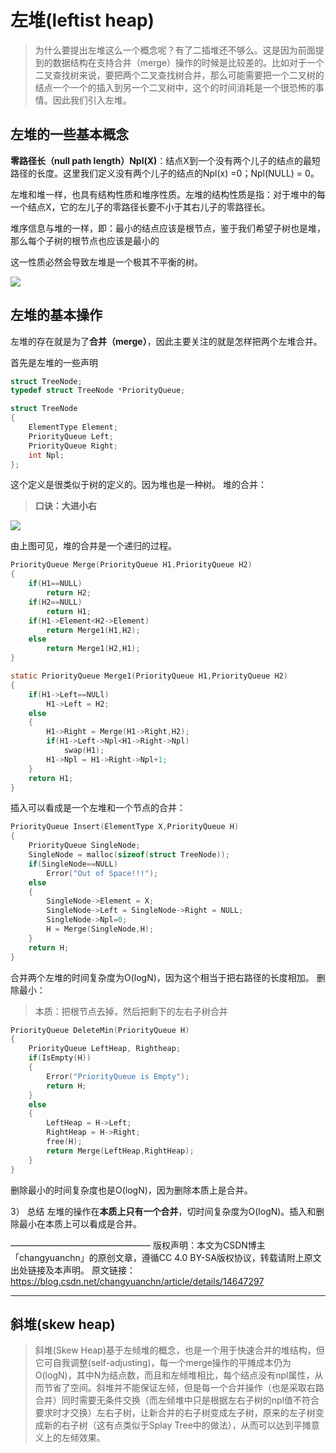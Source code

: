 # 左堆(leftist heap)

> 为什么要提出左堆这么一个概念呢？有了二插堆还不够么。这是因为前面提到的数据结构在支持合并（merge）操作的时候是比较差的。比如对于一个二叉查找树来说，要把两个二叉查找树合并，那么可能需要把一个二叉树的结点一个一个的插入到另一个二叉树中，这个的时间消耗是一个很恐怖的事情。因此我们引入左堆。

## 左堆的一些基本概念

**零路径长（null path length）Npl(X)**：结点X到一个没有两个儿子的结点的最短路径的长度。这里我们定义没有两个儿子的结点的Npl(x) =0；Npl(NULL) = 0。

左堆和堆一样，也具有结构性质和堆序性质。左堆的结构性质是指：对于堆中的每一个结点X，它的左儿子的零路径长要不小于其右儿子的零路径长。

堆序信息与堆的一样，即：最小的结点应该是根节点，鉴于我们希望子树也是堆，那么每个子树的根节点也应该是最小的

这一性质必然会导致左堆是一个极其不平衡的树。

![](https://raw.githubusercontent.com/Tianjiangyigeyi/img/master/202303211027301.jpeg)

## 左堆的基本操作
左堆的存在就是为了**合并（merge）**，因此主要关注的就是怎样把两个左堆合并。

首先是左堆的一些声明

```c
struct TreeNode;
typedef struct TreeNode *PriorityQueue;

struct TreeNode
{
	ElementType Element;
	PriorityQueue Left;
	PriorityQueue Right;
	int Npl;
};
```

这个定义是很类似于树的定义的。因为堆也是一种树。
堆的合并：

> **口诀：大进小右**

![](https://raw.githubusercontent.com/Tianjiangyigeyi/img/master/202303211028832.jpeg)

由上图可见，堆的合并是一个递归的过程。

```c
PriorityQueue Merge(PriorityQueue H1,PriorityQueue H2)
{
	if(H1==NULL)
		return H2;
	if(H2==NULL)
		return H1;
	if(H1->Element<H2->Element)
		return Merge1(H1,H2);
	else
		return Merge1(H2,H1);
}
```

```c
static PriorityQueue Merge1(PriorityQueue H1,PriorityQueue H2)
{
	if(H1->Left==NULl)
		H1->Left = H2;
	else
	{
		H1->Right = Merge(H1->Right,H2);
		if(H1->Left->Npl<H1->Right->Npl)
			swap(H1);
		H1->Npl = H1->Right->Npl+1;
	}
	return H1;
}
```

插入可以看成是一个左堆和一个节点的合并：

```c
PriorityQueue Insert(ElementType X,PriorityQueue H)
{
	PriorityQueue SingleNode;
	SingleNode = malloc(sizeof(struct TreeNode));
	if(SingleNode==NULL)
		Error("Out of Space!!!");
	else
	{
		SingleNode->Element = X;
		SingleNode->Left = SingleNode->Right = NULL;
		SingleNode->Npl=0;
		H = Merge(SingleNode,H);
	}
	return H;
}
```

合并两个左堆的时间复杂度为O(logN)，因为这个相当于把右路径的长度相加。
删除最小：

>本质：把根节点去掉，然后把剩下的左右子树合并

```c
PriorityQueue DeleteMin(PriorityQueue H)
{
	PriorityQueue LeftHeap, Rightheap;
	if(IsEmpty(H))
	{
		Error("PriorityQueue is Empty");
		return H;
	}
	else
	{
		LeftHeap = H->Left;
		RightHeap = H->Right;
		free(H);
		return Merge(LeftHeap,RightHeap);
	}
}
```

删除最小的时间复杂度也是O(logN)，因为删除本质上是合并。

3） 总结
左堆的操作在**本质上只有一个合并**，切时间复杂度为O(logN)。插入和删除最小在本质上可以看成是合并。

————————————————
版权声明：本文为CSDN博主「changyuanchn」的原创文章，遵循CC 4.0 BY-SA版权协议，转载请附上原文出处链接及本声明。
原文链接：https://blog.csdn.net/changyuanchn/article/details/14647297

---

## 斜堆(skew heap)

> 斜堆(Skew Heap)基于左倾堆的概念，也是一个用于快速合并的堆结构，但它可自我调整(self-adjusting)，每一个merge操作的平摊成本仍为O(logN)，其中N为结点数，而且和左倾堆相比，每个结点没有npl属性，从而节省了空间。斜堆并不能保证左倾，但是每一个合并操作（也是采取右路合并）同时需要无条件交换（而左倾堆中只是根据左右子树的npl值不符合要求时才交换）左右子树，让新合并的右子树变成左子树，原来的左子树变成新的右子树（这有点类似于Splay Tree中的做法），从而可以达到平摊意义上的左倾效果。